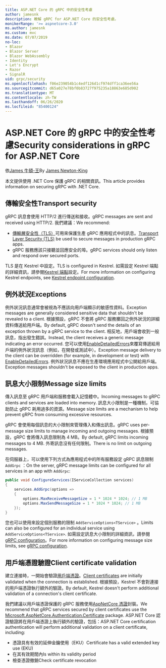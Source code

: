 ```yaml
---
title: ASP.NET Core 的 gRPC 中的安全性考慮
author: jamesnk
description: 瞭解 gRPC for ASP.NET Core 的安全性考慮。
monikerRange: '>= aspnetcore-3.0'
ms.author: jamesnk
ms.custom: mvc
ms.date: 07/07/2019
no-loc:
- Blazor
- Blazor Server
- Blazor WebAssembly
- Identity
- Let's Encrypt
- Razor
- SignalR
uid: grpc/security
ms.openlocfilehash: f06e239054b1c4edf126d1cf974dff1ca36ee56a
ms.sourcegitcommit: d65a027e78bf0b83727f975235a18863e685d902
ms.translationtype: MT
ms.contentlocale: zh-TW
ms.lasthandoff: 06/26/2020
ms.locfileid: "85400124"
---
```

# <a name="security-considerations-in-grpc-for-aspnet-core"></a><span data-ttu-id="a7266-103">ASP.NET Core 的 gRPC 中的安全性考慮</span><span class="sxs-lookup"><span data-stu-id="a7266-103">Security considerations in gRPC for ASP.NET Core</span></span>

<span data-ttu-id="a7266-104">依[James 牛頓-王](https://twitter.com/jamesnk)</span><span class="sxs-lookup"><span data-stu-id="a7266-104">By [James Newton-King](https://twitter.com/jamesnk)</span></span>

<span data-ttu-id="a7266-105">本文提供使用 .NET Core 保護 gRPC 的相關資訊。</span><span class="sxs-lookup"><span data-stu-id="a7266-105">This article provides information on securing gRPC with .NET Core.</span></span>

## <a name="transport-security"></a><span data-ttu-id="a7266-106">傳輸安全性</span><span class="sxs-lookup"><span data-stu-id="a7266-106">Transport security</span></span>

<span data-ttu-id="a7266-107">gRPC 訊息會使用 HTTP/2 進行傳送和接收。</span><span class="sxs-lookup"><span data-stu-id="a7266-107">gRPC messages are sent and received using HTTP/2.</span></span> <span data-ttu-id="a7266-108">我們建議：</span><span class="sxs-lookup"><span data-stu-id="a7266-108">We recommend:</span></span>

* <span data-ttu-id="a7266-109">[傳輸層安全性（TLS）](https://tools.ietf.org/html/rfc5246)可用來保護生產 gRPC 應用程式中的訊息。</span><span class="sxs-lookup"><span data-stu-id="a7266-109">[Transport Layer Security (TLS)](https://tools.ietf.org/html/rfc5246) be used to secure messages in production gRPC apps.</span></span>
* <span data-ttu-id="a7266-110">gRPC 服務應該只接聽並回應安全的埠。</span><span class="sxs-lookup"><span data-stu-id="a7266-110">gRPC services should only listen and respond over secured ports.</span></span>

<span data-ttu-id="a7266-111">TLS 是在 Kestrel 中設定。</span><span class="sxs-lookup"><span data-stu-id="a7266-111">TLS is configured in Kestrel.</span></span> <span data-ttu-id="a7266-112">如需設定 Kestrel 端點的詳細資訊，請參閱[Kestrel 端點](xref:fundamentals/servers/kestrel#endpoint-configuration)設定。</span><span class="sxs-lookup"><span data-stu-id="a7266-112">For more information on configuring Kestrel endpoints, see [Kestrel endpoint configuration](xref:fundamentals/servers/kestrel#endpoint-configuration).</span></span>

## <a name="exceptions"></a><span data-ttu-id="a7266-113">例外狀況</span><span class="sxs-lookup"><span data-stu-id="a7266-113">Exceptions</span></span>

<span data-ttu-id="a7266-114">例外狀況訊息通常會被視為不應該向用戶端顯示的敏感性資料。</span><span class="sxs-lookup"><span data-stu-id="a7266-114">Exception messages are generally considered sensitive data that shouldn't be revealed to a client.</span></span> <span data-ttu-id="a7266-115">根據預設，gRPC 不會將 gRPC 服務擲回之例外狀況的詳細資料傳送給用戶端。</span><span class="sxs-lookup"><span data-stu-id="a7266-115">By default, gRPC doesn't send the details of an exception thrown by a gRPC service to the client.</span></span> <span data-ttu-id="a7266-116">相反地，用戶端會收到一般訊息，指出發生錯誤。</span><span class="sxs-lookup"><span data-stu-id="a7266-116">Instead, the client receives a generic message indicating an error occurred.</span></span> <span data-ttu-id="a7266-117">您可以使用[EnableDetailedErrors](xref:grpc/configuration#configure-services-options)來覆寫傳遞給用戶端的例外狀況訊息（例如，在開發或測試中）。</span><span class="sxs-lookup"><span data-stu-id="a7266-117">Exception message delivery to the client can be overridden (for example, in development or test) with [EnableDetailedErrors](xref:grpc/configuration#configure-services-options).</span></span> <span data-ttu-id="a7266-118">例外狀況訊息不應在生產環境應用程式中公開給用戶端。</span><span class="sxs-lookup"><span data-stu-id="a7266-118">Exception messages shouldn't be exposed to the client in production apps.</span></span>

## <a name="message-size-limits"></a><span data-ttu-id="a7266-119">訊息大小限制</span><span class="sxs-lookup"><span data-stu-id="a7266-119">Message size limits</span></span>

<span data-ttu-id="a7266-120">傳入訊息至 gRPC 用戶端和服務會載入記憶體中。</span><span class="sxs-lookup"><span data-stu-id="a7266-120">Incoming messages to gRPC clients and services are loaded into memory.</span></span> <span data-ttu-id="a7266-121">訊息大小限制是一種機制，可協助防止 gRPC 耗用過多的資源。</span><span class="sxs-lookup"><span data-stu-id="a7266-121">Message size limits are a mechanism to help prevent gRPC from consuming excessive resources.</span></span>

<span data-ttu-id="a7266-122">gRPC 會使用每個訊息的大小限制來管理傳入和傳出訊息。</span><span class="sxs-lookup"><span data-stu-id="a7266-122">gRPC uses per-message size limits to manage incoming and outgoing messages.</span></span> <span data-ttu-id="a7266-123">根據預設，gRPC 會將傳入訊息限制為 4 MB。</span><span class="sxs-lookup"><span data-stu-id="a7266-123">By default, gRPC limits incoming messages to 4 MB.</span></span> <span data-ttu-id="a7266-124">外寄訊息沒有任何限制。</span><span class="sxs-lookup"><span data-stu-id="a7266-124">There is no limit on outgoing messages.</span></span>

<span data-ttu-id="a7266-125">在伺服器上，可以使用下列方式為應用程式中的所有服務設定 gRPC 訊息限制 `AddGrpc` ：</span><span class="sxs-lookup"><span data-stu-id="a7266-125">On the server, gRPC message limits can be configured for all services in an app with `AddGrpc`:</span></span>

```csharp
public void ConfigureServices(IServiceCollection services)
{
    services.AddGrpc(options =>
    {
        options.MaxReceiveMessageSize = 1 * 1024 * 1024; // 1 MB
        options.MaxSendMessageSize = 1 * 1024 * 1024; // 1 MB
    });
}
```

<span data-ttu-id="a7266-126">您也可以使用來設定個別服務的限制 `AddServiceOptions<TService>` 。</span><span class="sxs-lookup"><span data-stu-id="a7266-126">Limits can also be configured for an individual service using `AddServiceOptions<TService>`.</span></span> <span data-ttu-id="a7266-127">如需設定訊息大小限制的詳細資訊，請參閱[gRPC configuration](xref:grpc/configuration)。</span><span class="sxs-lookup"><span data-stu-id="a7266-127">For more information on configuring message size limits, see [gRPC configuration](xref:grpc/configuration).</span></span>

## <a name="client-certificate-validation"></a><span data-ttu-id="a7266-128">用戶端憑證驗證</span><span class="sxs-lookup"><span data-stu-id="a7266-128">Client certificate validation</span></span>

<span data-ttu-id="a7266-129">建立連接時，一開始會驗證[用戶端憑證](https://tools.ietf.org/html/rfc5246#section-7.4.4)。</span><span class="sxs-lookup"><span data-stu-id="a7266-129">[Client certificates](https://tools.ietf.org/html/rfc5246#section-7.4.4) are initially validated when the connection is established.</span></span> <span data-ttu-id="a7266-130">根據預設，Kestrel 不會對連接的用戶端憑證執行額外的驗證。</span><span class="sxs-lookup"><span data-stu-id="a7266-130">By default, Kestrel doesn't perform additional validation of a connection's client certificate.</span></span>

<span data-ttu-id="a7266-131">我們建議以用戶端憑證保護的 gRPC 服務使用[AspNetCore 憑證](xref:security/authentication/certauth)封裝。</span><span class="sxs-lookup"><span data-stu-id="a7266-131">We recommend that gRPC services secured by client certificates use the [Microsoft.AspNetCore.Authentication.Certificate](xref:security/authentication/certauth) package.</span></span> <span data-ttu-id="a7266-132">ASP.NET Core 認證驗證將在用戶端憑證上執行額外的驗證，包括：</span><span class="sxs-lookup"><span data-stu-id="a7266-132">ASP.NET Core certification authentication will perform additional validation on a client certificate, including:</span></span>

* <span data-ttu-id="a7266-133">憑證具有有效的延伸金鑰使用（EKU）</span><span class="sxs-lookup"><span data-stu-id="a7266-133">Certificate has a valid extended key use (EKU)</span></span>
* <span data-ttu-id="a7266-134">在其有效期間內</span><span class="sxs-lookup"><span data-stu-id="a7266-134">Is within its validity period</span></span>
* <span data-ttu-id="a7266-135">檢查憑證撤銷</span><span class="sxs-lookup"><span data-stu-id="a7266-135">Check certificate revocation</span></span>

